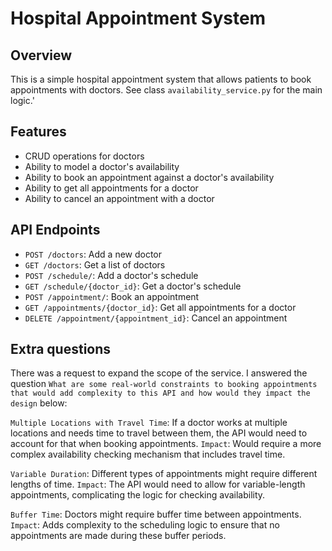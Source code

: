 # Hospital Appointment System

## Overview

This is a simple hospital appointment system that allows patients to book appointments with doctors. See class `availability_service.py` for the main logic.'

## Features

- CRUD operations for doctors
- Ability to model a doctor's availability
- Ability to book an appointment against a doctor's availability
- Ability to get all appointments for a doctor
- Ability to cancel an appointment with a doctor

## API Endpoints

- `POST /doctors`: Add a new doctor
- `GET /doctors`: Get a list of doctors
- `POST /schedule/`: Add a doctor's schedule
- `GET /schedule/{doctor_id}`: Get a doctor's schedule
- `POST /appointment/`: Book an appointment
- `GET /appointments/{doctor_id}`: Get all appointments for a doctor
- `DELETE /appointment/{appointment_id}`: Cancel an appointment

## Extra questions

There was a request to expand the scope of the service. I answered the question `What are some real-world constraints to booking appointments that would add complexity to this API and how would they impact the design` below:


`Multiple Locations with Travel Time`: If a doctor works at multiple locations and needs time to travel between them, the API would need to account for that when booking appointments.
`Impact`: Would require a more complex availability checking mechanism that includes travel time.

`Variable Duration`: Different types of appointments might require different lengths of time.
`Impact`: The API would need to allow for variable-length appointments, complicating the logic for checking availability.

`Buffer Time`: Doctors might require buffer time between appointments. `Impact`: Adds complexity to the scheduling logic to ensure that no appointments are made during these buffer periods.